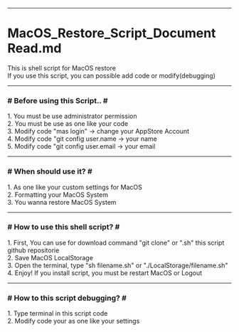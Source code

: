 <hr><h1>MacOS_Restore_Script_Document Read.md</h1>
This is shell script for MacOS restore <br>
If you use this script, you can possible add code or modify(debugging)
<hr><h3># Before using this Script.. #</h3>
1. You must be use administrator permission<br>
2. You must be use as one like your code<br>
3. Modify code "mas login" -> change your AppStore Account<br>
4. Modify code "git config user.name -> your name<br>
5. Modify code "git config user.email -> your email
<hr><h3># When should use it? #</h3>
1. As one like your custom settings for MacOS<br>
2. Formatting your MacOS System<br>
3. You wanna restore MacOS System
<hr><h3># How to use this shell script? #</h3>
1. First, You can use for download command "git clone" or ".sh" this script github repositorie <br>
2. Save MacOS LocalStorage <br>
3. Open the terminal, type "sh filename.sh" or "./LocalStorage/filename.sh"<br>
4. Enjoy! If you install script, you must be restart MacOS or Logout
<hr><h3># How to this script debugging? #</h3>
1. Type terminal in this script code<br>
2. Modify code your as one like your settings